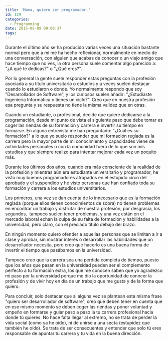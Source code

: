 ```yaml
---
title: 'Mama, quiero ser programador.'
id: 129
categories:
  - Programming
date: 2015-08-09 09:00:37
tags:
---
```


Durante el último año se ha producido varias veces una situación bastante normal pero que a mi me ha hecho reflexionar, normalmente en medio de una conversación, con alguien que acabas de conocer o un viejo amigo que hace tiempo que no ves, la otra persona suele comentar algo parecido a: "¿A qué te dedicas?" o "¿Qué eres?".
<!-- more -->
Por lo general la gente suele responder estas preguntas con la profesión asociada a su título universitario o estudios y a veces suelen destacar cuando lo estudiaron o donde. Yo normalmente respondo que soy "Desarrollador de Software", y los curiosos suelen añadir: "¿Estudiaste Ingeniería Informática o tienes un ciclo?". Creo que en nuestra profesión esa pregunta y su respuesta no tiene la misma validez que en otras.

Cuando un estudiante, o profesional, decide que quiere dedicarse a la programación, desde mi punto de vista el siguiente paso que debe tomar es coger las riendas de su formación y carrera e invertir su tiempo en formarse. En alguna entrevista me han preguntado: "¿Cuál es su formación?" a lo que yo suelo responder que mi formación reglada es la carrera pero la mayor parte de mi conocimiento y capacidades viene de actividades personales o con la comunidad fuera de lo que son mis estudios y que siempre realizo para intentar mejorar cada vez un poquito más.

Durante los últimos dos años, cuando era más consciente de la realidad de la profesión y mientras aún era estudiante universitario y programador, he visto muy buenos programadores atrapados en el estúpido circo del aprobado y el suspendido y he visto personas que han confiado toda su formación y carrera a los estudios universitarios.

Los primeros, una vez se dan cuenta de lo innecesario que es la formación reglada (porque ellos tienen conocimientos de sobra) no tienen problemas en encontrar un trabajo y disfrutar de nuestra profesión, por desgracia, los segundos,  tampoco suelen tener problemas, y una vez están en el mercado laboral echan la culpa de su falta de formación y habilidades a la universidad, pero claro, con el preciado título debajo del brazo.

En ningún momento quiero ofender a aquellas personas que se limitan a ir a clase y aprobar, sin mostrar interés o desarrollar las habilidades que un desarrollador necesita, pero creo que hacerlo es una buena forma de invertir el tiempo que pasábamos en la universidad.

Tampoco creo que la carrera sea una perdida completa de tiempo, puesto que los años que pasan en la universidad pueden ser el complemento perfecto a tu formación extra, los que me conocen saben que yo agradezco mi paso por la universidad porque me dio la oportunidad de conocer la profesión y de vivir hoy en día de un trabajo que me gusta y de la forma que quiero.

Para concluir, solo destacar que si alguna vez se plantean esta misma frase "quiero ser desarrollador de software", creo que deben tener en cuenta que en ese mismo momento se deben coger las riendas y poner voluntad y empeño en formarse y guiar paso a paso la tu carrera profesional hacia donde tú quieres. No hace falta llegar al extremo, no se trata de perder la vida social (como ya he oído), ni de unirse a una secta (estupidez que también he oído). Se trata de ser consecuentes y entender que solo tú eres responsable de apuntar tu carrera y tu vida en la buena dirección.